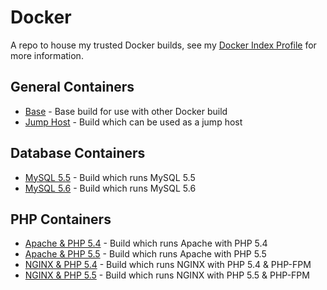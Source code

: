 Docker
=============

A repo to house my trusted Docker builds, see my [Docker Index Profile](https://index.docker.io/u/russmckendrick/) for more information.

## General Containers

- [Base](https://index.docker.io/u/russmckendrick/base/) - Base build for use with other Docker build
- [Jump Host](https://index.docker.io/u/russmckendrick/jump-host/) - Build which can be used as a jump host

## Database Containers

- [MySQL 5.5](https://index.docker.io/u/russmckendrick/mysql-55/) - Build which runs MySQL 5.5
- [MySQL 5.6](https://index.docker.io/u/russmckendrick/mysql-56/) - Build which runs MySQL 5.6

## PHP Containers

- [Apache & PHP 5.4](https://index.docker.io/u/russmckendrick/apache-php54/) - Build which runs Apache with PHP 5.4
- [Apache & PHP 5.5](https://index.docker.io/u/russmckendrick/apache-php55/) - Build which runs Apache with PHP 5.5
- [NGINX & PHP 5.4](https://index.docker.io/u/russmckendrick/nginx-php54/) - Build which runs NGINX with PHP 5.4 & PHP-FPM
- [NGINX & PHP 5.5](https://index.docker.io/u/russmckendrick/nginx-php55/) - Build which runs NGINX with PHP 5.5 & PHP-FPM
